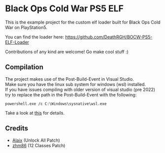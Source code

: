 # Black Ops Cold War PS5 ELF

This is the example project for the custom elf loader built for Black Ops Cold War on PlayStation5.

You can find the loader here:
https://github.com/DeathRGH/BOCW-PS5-ELF-Loader

Contributions of any kind are welcome!
Go make cool stuff :)

## Compilation
The project makes use of the Post-Build-Event in Visual Studio.<br/>
Make sure you have the linux sub system for windows (wsl) installed.<br/>
If you have issues compiling with older version of visual studio (pre 2022) try to replace the path in the Post-Build-Event with the following:
```
powershell.exe /c C:\Windows\sysnative\wsl.exe
```
Take a look at [this](https://github.com/DeathRGH/BOCW-1.26-ELF-PS5/blob/master/Post-Build-Event-VS2015-19.txt) for details.

## Credits

- [Alaix](https://twitter.com/HeyImAlaix) (Unlock All Patch)
- [zhm86](https://twitter.com/JayChou03680255) (12 Classes Patch)
